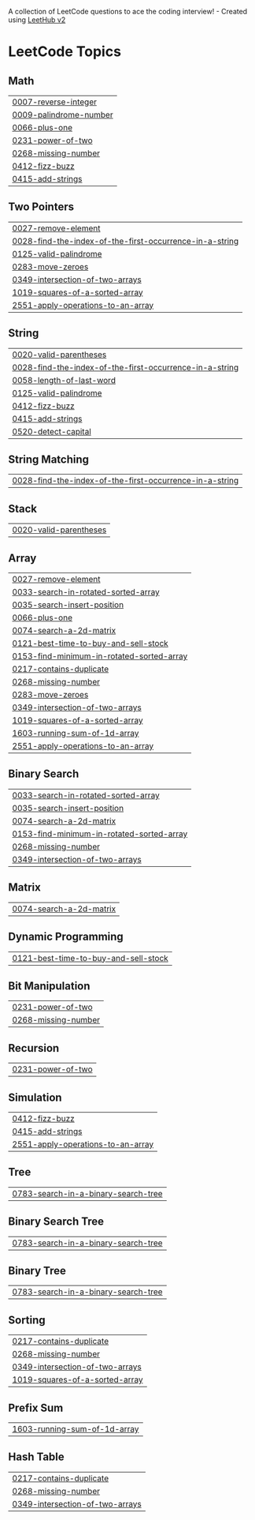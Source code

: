 A collection of LeetCode questions to ace the coding interview! - Created using [LeetHub v2](https://github.com/arunbhardwaj/LeetHub-2.0)
<!---LeetCode Topics Start-->
# LeetCode Topics
## Math
|  |
| ------- |
| [0007-reverse-integer](https://github.com/sivajisivakumar/Leetcode/tree/master/0007-reverse-integer) |
| [0009-palindrome-number](https://github.com/sivajisivakumar/Leetcode/tree/master/0009-palindrome-number) |
| [0066-plus-one](https://github.com/sivajisivakumar/Leetcode/tree/master/0066-plus-one) |
| [0231-power-of-two](https://github.com/sivajisivakumar/Leetcode/tree/master/0231-power-of-two) |
| [0268-missing-number](https://github.com/sivajisivakumar/Leetcode/tree/master/0268-missing-number) |
| [0412-fizz-buzz](https://github.com/sivajisivakumar/Leetcode/tree/master/0412-fizz-buzz) |
| [0415-add-strings](https://github.com/sivajisivakumar/Leetcode/tree/master/0415-add-strings) |
## Two Pointers
|  |
| ------- |
| [0027-remove-element](https://github.com/sivajisivakumar/Leetcode/tree/master/0027-remove-element) |
| [0028-find-the-index-of-the-first-occurrence-in-a-string](https://github.com/sivajisivakumar/Leetcode/tree/master/0028-find-the-index-of-the-first-occurrence-in-a-string) |
| [0125-valid-palindrome](https://github.com/sivajisivakumar/Leetcode/tree/master/0125-valid-palindrome) |
| [0283-move-zeroes](https://github.com/sivajisivakumar/Leetcode/tree/master/0283-move-zeroes) |
| [0349-intersection-of-two-arrays](https://github.com/sivajisivakumar/Leetcode/tree/master/0349-intersection-of-two-arrays) |
| [1019-squares-of-a-sorted-array](https://github.com/sivajisivakumar/Leetcode/tree/master/1019-squares-of-a-sorted-array) |
| [2551-apply-operations-to-an-array](https://github.com/sivajisivakumar/Leetcode/tree/master/2551-apply-operations-to-an-array) |
## String
|  |
| ------- |
| [0020-valid-parentheses](https://github.com/sivajisivakumar/Leetcode/tree/master/0020-valid-parentheses) |
| [0028-find-the-index-of-the-first-occurrence-in-a-string](https://github.com/sivajisivakumar/Leetcode/tree/master/0028-find-the-index-of-the-first-occurrence-in-a-string) |
| [0058-length-of-last-word](https://github.com/sivajisivakumar/Leetcode/tree/master/0058-length-of-last-word) |
| [0125-valid-palindrome](https://github.com/sivajisivakumar/Leetcode/tree/master/0125-valid-palindrome) |
| [0412-fizz-buzz](https://github.com/sivajisivakumar/Leetcode/tree/master/0412-fizz-buzz) |
| [0415-add-strings](https://github.com/sivajisivakumar/Leetcode/tree/master/0415-add-strings) |
| [0520-detect-capital](https://github.com/sivajisivakumar/Leetcode/tree/master/0520-detect-capital) |
## String Matching
|  |
| ------- |
| [0028-find-the-index-of-the-first-occurrence-in-a-string](https://github.com/sivajisivakumar/Leetcode/tree/master/0028-find-the-index-of-the-first-occurrence-in-a-string) |
## Stack
|  |
| ------- |
| [0020-valid-parentheses](https://github.com/sivajisivakumar/Leetcode/tree/master/0020-valid-parentheses) |
## Array
|  |
| ------- |
| [0027-remove-element](https://github.com/sivajisivakumar/Leetcode/tree/master/0027-remove-element) |
| [0033-search-in-rotated-sorted-array](https://github.com/sivajisivakumar/Leetcode/tree/master/0033-search-in-rotated-sorted-array) |
| [0035-search-insert-position](https://github.com/sivajisivakumar/Leetcode/tree/master/0035-search-insert-position) |
| [0066-plus-one](https://github.com/sivajisivakumar/Leetcode/tree/master/0066-plus-one) |
| [0074-search-a-2d-matrix](https://github.com/sivajisivakumar/Leetcode/tree/master/0074-search-a-2d-matrix) |
| [0121-best-time-to-buy-and-sell-stock](https://github.com/sivajisivakumar/Leetcode/tree/master/0121-best-time-to-buy-and-sell-stock) |
| [0153-find-minimum-in-rotated-sorted-array](https://github.com/sivajisivakumar/Leetcode/tree/master/0153-find-minimum-in-rotated-sorted-array) |
| [0217-contains-duplicate](https://github.com/sivajisivakumar/Leetcode/tree/master/0217-contains-duplicate) |
| [0268-missing-number](https://github.com/sivajisivakumar/Leetcode/tree/master/0268-missing-number) |
| [0283-move-zeroes](https://github.com/sivajisivakumar/Leetcode/tree/master/0283-move-zeroes) |
| [0349-intersection-of-two-arrays](https://github.com/sivajisivakumar/Leetcode/tree/master/0349-intersection-of-two-arrays) |
| [1019-squares-of-a-sorted-array](https://github.com/sivajisivakumar/Leetcode/tree/master/1019-squares-of-a-sorted-array) |
| [1603-running-sum-of-1d-array](https://github.com/sivajisivakumar/Leetcode/tree/master/1603-running-sum-of-1d-array) |
| [2551-apply-operations-to-an-array](https://github.com/sivajisivakumar/Leetcode/tree/master/2551-apply-operations-to-an-array) |
## Binary Search
|  |
| ------- |
| [0033-search-in-rotated-sorted-array](https://github.com/sivajisivakumar/Leetcode/tree/master/0033-search-in-rotated-sorted-array) |
| [0035-search-insert-position](https://github.com/sivajisivakumar/Leetcode/tree/master/0035-search-insert-position) |
| [0074-search-a-2d-matrix](https://github.com/sivajisivakumar/Leetcode/tree/master/0074-search-a-2d-matrix) |
| [0153-find-minimum-in-rotated-sorted-array](https://github.com/sivajisivakumar/Leetcode/tree/master/0153-find-minimum-in-rotated-sorted-array) |
| [0268-missing-number](https://github.com/sivajisivakumar/Leetcode/tree/master/0268-missing-number) |
| [0349-intersection-of-two-arrays](https://github.com/sivajisivakumar/Leetcode/tree/master/0349-intersection-of-two-arrays) |
## Matrix
|  |
| ------- |
| [0074-search-a-2d-matrix](https://github.com/sivajisivakumar/Leetcode/tree/master/0074-search-a-2d-matrix) |
## Dynamic Programming
|  |
| ------- |
| [0121-best-time-to-buy-and-sell-stock](https://github.com/sivajisivakumar/Leetcode/tree/master/0121-best-time-to-buy-and-sell-stock) |
## Bit Manipulation
|  |
| ------- |
| [0231-power-of-two](https://github.com/sivajisivakumar/Leetcode/tree/master/0231-power-of-two) |
| [0268-missing-number](https://github.com/sivajisivakumar/Leetcode/tree/master/0268-missing-number) |
## Recursion
|  |
| ------- |
| [0231-power-of-two](https://github.com/sivajisivakumar/Leetcode/tree/master/0231-power-of-two) |
## Simulation
|  |
| ------- |
| [0412-fizz-buzz](https://github.com/sivajisivakumar/Leetcode/tree/master/0412-fizz-buzz) |
| [0415-add-strings](https://github.com/sivajisivakumar/Leetcode/tree/master/0415-add-strings) |
| [2551-apply-operations-to-an-array](https://github.com/sivajisivakumar/Leetcode/tree/master/2551-apply-operations-to-an-array) |
## Tree
|  |
| ------- |
| [0783-search-in-a-binary-search-tree](https://github.com/sivajisivakumar/Leetcode/tree/master/0783-search-in-a-binary-search-tree) |
## Binary Search Tree
|  |
| ------- |
| [0783-search-in-a-binary-search-tree](https://github.com/sivajisivakumar/Leetcode/tree/master/0783-search-in-a-binary-search-tree) |
## Binary Tree
|  |
| ------- |
| [0783-search-in-a-binary-search-tree](https://github.com/sivajisivakumar/Leetcode/tree/master/0783-search-in-a-binary-search-tree) |
## Sorting
|  |
| ------- |
| [0217-contains-duplicate](https://github.com/sivajisivakumar/Leetcode/tree/master/0217-contains-duplicate) |
| [0268-missing-number](https://github.com/sivajisivakumar/Leetcode/tree/master/0268-missing-number) |
| [0349-intersection-of-two-arrays](https://github.com/sivajisivakumar/Leetcode/tree/master/0349-intersection-of-two-arrays) |
| [1019-squares-of-a-sorted-array](https://github.com/sivajisivakumar/Leetcode/tree/master/1019-squares-of-a-sorted-array) |
## Prefix Sum
|  |
| ------- |
| [1603-running-sum-of-1d-array](https://github.com/sivajisivakumar/Leetcode/tree/master/1603-running-sum-of-1d-array) |
## Hash Table
|  |
| ------- |
| [0217-contains-duplicate](https://github.com/sivajisivakumar/Leetcode/tree/master/0217-contains-duplicate) |
| [0268-missing-number](https://github.com/sivajisivakumar/Leetcode/tree/master/0268-missing-number) |
| [0349-intersection-of-two-arrays](https://github.com/sivajisivakumar/Leetcode/tree/master/0349-intersection-of-two-arrays) |
<!---LeetCode Topics End-->